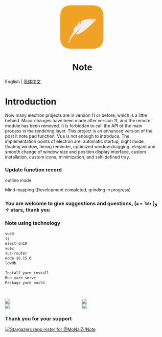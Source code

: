 <p align="center">
  <img width="150px" src="https://github.com/MoNaiZi/Note/blob/master/src/assets/logo.png" />
</p>
  <h1 align="center">Note</h1>

English | [简体中文](./README.CN.md)
# Introduction

Now many electron projects are in version 11 or before, which is a little behind. Major changes have been made after version 11, and the remote module has been removed. It is forbidden to call the API of the main process in the rendering layer.
This project is an enhanced version of the post it note pad function. Vue is not enough to introduce. The implementation points of electron are: automatic startup, night mode, floating window, timing reminder, optimized window dragging, elegant and smooth change of window size and position display interface, custom installation, custom icons, minimization, and self-defined tray.

### Update function record
outline mode

Mind mapping (Development completed, grinding in progress)

### You are welcome to give suggestions and questions, (๑ • ̀ ㅂ• ́)و ✧ stars, thank you


### Note using technology

```
vue3
ts
electron19
vuex
vur-router
node 16.15.0
lowdb

Install yarn install
Run yarn serve
Package yarn build
```

<br>
</p>

<div style="display:flex">
<img style="width:500px;" src="https://s1.imagehub.cc/images/2022/08/09/f1b8d93aee3a31a1f468cd70d56e2e24.gif"/>
<img style="width:500px;" src="https://s1.imagehub.cc/images/2022/08/09/left_main.gif"/>
</div>
<div style="display:flex">
<img style="width:500px;" src="https://s1.imagehub.cc/images/2022/08/09/bec63f9edb6e76782195dbdc91489de4.gif"/>
<img style="width:500px;" src="https://s1.imagehub.cc/images/2022/08/09/ec2f8bad61b2565b71d5a8c9e439e67d.gif"/>
</div>

### Thank you for your support
[![Stargazers repo roster for @MoNaiZi/Note](https://reporoster.com/stars/MoNaiZi/Note)](https://github.com/MoNaiZi/Note/stargazers)

